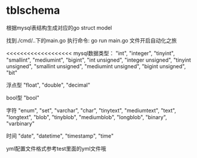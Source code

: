 # tblschema
根据mysql表结构生成对应的go struct model

找到./cmd/..下的main.go  执行命令: go  run main.go 文件开启自动化之旅


<<<<<<<<<<<<<<<<<<<
mysql数据类型：
"int",
"integer", 
"tinyint",
"smallint",
"mediumint", 
"bigint",
"int unsigned", 
"integer unsigned", 
"tinyint unsigned", 
"smallint unsigned",
"mediumint unsigned", 
"bigint unsigned", 
"bit"

浮点型
"float", 
"double",
"decimal"

bool型
"bool"

字符
"enum", 
"set", 
"varchar", 
"char", 
"tinytext",
"mediumtext", 
"text", 
"longtext", 
"blob", 
"tinyblob",
"mediumblob", 
"longblob", 
"binary", 
"varbinary"

时间
"date", 
"datetime", 
"timestamp", 
"time"
>>>>>>>>>>>>>>>>>>>


yml配置文件格式参考test里面的yml文件哦

